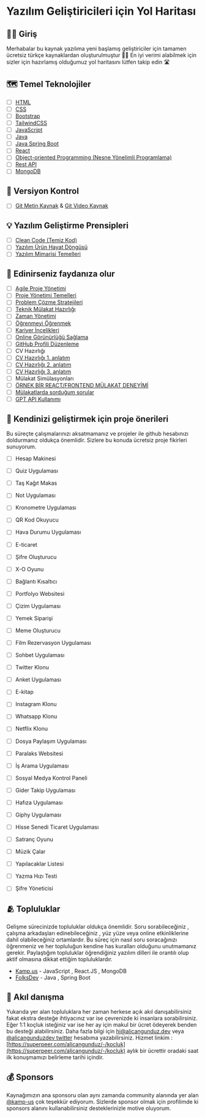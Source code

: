 # Yazılım Geliştiricileri için Yol Haritası

## 👋🏻 Giriş
Merhabalar bu kaynak yazılıma yeni başlamış geliştiriciler için  tamamen ücretsiz türkçe kaynaklardan oluşturulmuştur 🤑❌ En iyi verimi alabilmek için sizler için hazırlamış olduğumuz yol haritasını lütfen takip edin 🛣️

## 🗺️ Temel Teknolojiler

- [ ]  [HTML](https://www.youtube.com/watch?v=Y86zzWRle3g&list=PLURN6mxdcwL_dk2ftGRrvt4R2TqfIUysy)
- [ ]  [CSS](https://www.youtube.com/watch?v=TjcMDa4Bnu4&list=PLURN6mxdcwL_QVUfw37hf-PfVXnVwlRRq)
- [ ]  [Bootstrap](https://www.youtube.com/watch?v=8QP-8NPpSq0&list=PLURN6mxdcwL_sM23fQLdwvzC9Qh0N5RPI)
- [ ]  [TailwindCSS](https://www.youtube.com/watch?v=vCgQcyCPH0Y&list=PL-Hkw4CrSVq-Oc898YeSkcHTAAS2K2S3f)
- [ ]  [JavaScript](https://www.youtube.com/watch?v=mcwBvvThO40&list=PLURN6mxdcwL86Q8tCF1Ef6G6rN2jAg5Ht)
- [ ]  [Java](https://www.kodlama.io/p/yazilim-gelistirici-yetistirme-kampi21)
- [ ]  [Java Spring Boot](https://www.kodlama.io/p/yazilim-gelistirici-yetistirme-kampi21)
- [ ]  [React](https://www.youtube.com/watch?v=15ZmJBoD9_Y&list=PLXuv2PShkuHzbwIbcT29XZJBLyx3nWDzb)
- [ ]  [Object-oriented Programming (Nesne Yönelimli Programlama)](https://www.youtube.com/watch?v=2DbWGM5X-zk&list=PLziOoGfzD1POR4-P2NsKgfcJCJu7agdkK)
- [ ]  [Rest API](https://www.youtube.com/watch?v=2s2dp3bxWhI&list=PLr48dQTh3FFzwDwCvkVt8Mjxhfjnw0Scf)
- [ ]  [MongoDB](https://www.youtube.com/watch?v=K22uRaW03kM&list=PL0BR3UnhlDq6vS6u1eOjCRCBRS7AbufVs)

## 📜 Versiyon Kontrol

- [ ]  [Git Metin Kaynak](https://aliozgur.gitbooks.io/git101/content/) & [Git Video Kaynak](https://www.youtube.com/watch?v=mgMISrVoAXw&list=PLeGbjrys0OZKPvB7z2JNT8Nxp4VfnFiN6)

## 💡 Yazılım Geliştirme Prensipleri

- [ ]  [Clean Code (Temiz Kod)](https://www.youtube.com/watch?v=0iF0RWSCcxM&list=PLxw2ybf4zPJ5TncW4_IWqFSGGybTaXs5I)
- [ ]  [Yazılım Ürün Hayat Döngüsü](https://www.youtube.com/watch?v=u2rU8Wss4bw)
- [ ]  [Yazılım Mimarisi Temelleri](https://www.youtube.com/watch?v=ynUExBf1nJ0)

## 🚀 Edinirseniz faydanıza olur

- [ ]  [Agile Proje Yönetimi](https://www.youtube.com/watch?v=P8QJmwuezz4)
- [ ]  [Proje Yönetimi Temelleri](https://www.youtube.com/watch?v=3Z8L6fScY2o)
- [ ]  [Problem Çözme Stratejileri](https://www.youtube.com/watch?v=J98_nddHAa4)
- [ ]  [Teknik Mülakat Hazırlığı](https://www.youtube.com/watch?v=EupkykeoSbE)
- [ ]  [Zaman Yönetimi](https://www.youtube.com/watch?v=SjTFgVvpvB4)
- [ ]  [Öğrenmeyi Öğrenmek](https://www.youtube.com/watch?v=EMlNstwTHfU)
- [ ]  [Kariyer İncelikleri](https://www.youtube.com/watch?v=YoQ8WTFbpEg)
- [ ]  [Online Görünürlüğü Sağlama](https://www.youtube.com/watch?v=WKruTAIWVJA)
- [ ]  [GitHub Profili Düzenleme](https://www.youtube.com/watch?v=Xy1mu8NTjeQ)
- [ ]  CV Hazırlığı 
  - [ ]  [CV Hazırlığı 1. anlatım](https://www.youtube.com/watch?v=xLLunpzV-o0)
  - [ ]  [CV Hazırlığı 2. anlatım](https://www.youtube.com/watch?v=YvNwefXT2H4)
  - [ ]  [CV Hazırlığı 3. anlatım](https://www.youtube.com/watch?v=ci4Ct0dmP20)
- [ ]  Mülakat Simülasyonları
  - [ ] [ÖRNEK BİR REACT/FRONTEND MÜLAKAT DENEYİMİ ](https://www.youtube.com/watch?v=yNWCFSQxN4E)
  - [ ] [Mülakatlarda sorduğum sorular ](https://www.youtube.com/watch?v=sPVNEImen-s)
- [ ]  [GPT API Kullanımı](https://www.youtube.com/watch?v=qxv6QdYiBtU)

## 🦾 Kendinizi geliştirmek için proje önerileri

Bu süreçte çalışmalarınızı aksatmamanız ve projeler ile github hesabınızı doldurmanız oldukça önemlidir. Sizlere bu konuda ücretsiz proje fikirleri sunuyorum.

- [ ]  Hesap Makinesi
- [ ]  Quiz Uygulaması
- [ ]  Taş Kağıt Makas
- [ ]  Not Uygulaması
- [ ]  Kronometre Uygulaması
- [ ]  QR Kod Okuyucu
- [ ]  Hava Durumu Uygulaması
- [ ]  E-ticaret
- [ ]  Şifre Oluşturucu
- [ ]  X-O Oyunu
- [ ]  Bağlantı Kısaltıcı
- [ ]  Portfolyo Websitesi
- [ ]  Çizim Uygulaması
- [ ]  Yemek Siparişi
- [ ]  Meme Oluşturucu
- [ ]  Film Rezervasyon Uygulaması
- [ ]  Sohbet Uygulaması
- [ ]  Twitter Klonu
- [ ]  Anket Uygulaması
- [ ]  E-kitap
- [ ]  Instagram Klonu
- [ ]  Whatsapp Klonu
- [ ]  Netflix Klonu
- [ ]  Dosya Paylaşım Uygulaması
- [ ]  Paralaks Websitesi
- [ ]  İş Arama Uygulaması
- [ ]  Sosyal Medya Kontrol Paneli
- [ ]  Gider Takip Uygulaması
- [ ]  Hafıza Uygulaması
- [ ]  Giphy Uygulaması
- [ ]  Hisse Senedi Ticaret Uygulaması
- [ ]  Satranç Oyunu
- [ ]  Müzik Çalar
- [ ]  Yapılacaklar Listesi
- [ ]  Yazma Hızı Testi
- [ ]  Şifre Yöneticisi


## 🫂 Topluluklar

Gelişme sürecinizde topluluklar oldukça önemlidir. Soru sorabileceğiniz , çalışma arkadaşları edinebileceğiniz , yüz yüze veya online etkinliklerine dahil olabileceğiniz ortamlardır. Bu süreç için nasıl soru soracağınızı öğrenmeniz ve her topluluğun kendine has kuralları olduğunu unutmamanız gerekir. Paylaştığım topluluklar öğrendiğiniz yazılım dilleri ile orantılı olup aktif olmasına dikkat ettiğim topluluklardır.

-  [Kamp.us](https://discord.gg/kampus) - JavaScript , React.JS , MongoDB
-  [FolksDev](https://linktr.ee/folksdev) - Java , Spring Boot 


## 🧠 Akıl danışma

Yukarıda yer alan topluluklara her zaman herkese açık akıl danışabilirsiniz fakat ekstra desteğe ihtiyacınız var ise çevrenizde ki insanlara sorabilirsiniz. Eğer 1:1 koçluk isteğiniz var ise her ay için makul bir ücret ödeyerek benden bu desteği alabilirsiniz. Daha fazla bilgi için hi@alicangunduz.dev veya [@alicangunduzdev twitter](https://twitter.com/AliCanGunduzDev) hesabıma yazabilirsiniz. Hizmet linkim : [https://superpeer.com/alicangunduz/-/kocluk](https://superpeer.com/alicangunduz/-/kocluk) aylık bir ücrettir oradaki saat ilk konuşmamızı belirleme tarihi içindir. 

## 💰 Sponsors

Kaynağımızın ana sponsoru olan aynı zamanda community alanında yer alan [@kamp-us](https://github.com/kamp-us) çok teşekkür ediyorum. Sizlerde sponsor olmak için profilimde ki sponsors alanını kullanabilirsiniz desteklerinizle motive oluyorum. 
